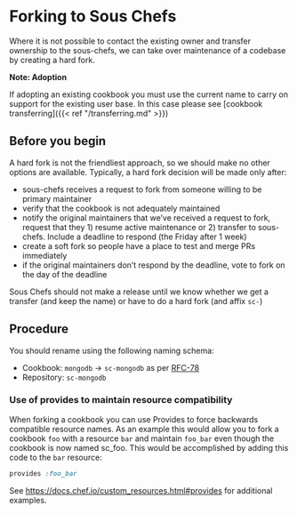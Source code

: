 # Forking to Sous Chefs

Where it is not possible to contact the existing owner and transfer ownership to the sous-chefs, we can take over maintenance of a codebase by creating a hard fork.

**Note: Adoption**

If adopting an existing cookbook you must use the current name to carry on support for the existing user base.
In this case please see [cookbook transferring]({{< ref "/transferring.md" >}})

## Before you begin

A hard fork is not the friendliest approach, so we should make no other options are available. Typically, a hard fork decision will be made only after:

- sous-chefs receives a request to fork from someone willing to be primary maintainer
- verify that the cookbook is not adequately maintained
- notify the original maintainers that we’ve received a request to fork, request that they 1) resume active maintenance or 2) transfer to sous-chefs. Include a deadline to respond (the Friday after 1 week)
- create a soft fork so people have a place to test and merge PRs immediately
- if the original maintainers don’t respond by the deadline, vote to fork on the day of the deadline

Sous Chefs should not make a release until we know whether we get a transfer (and keep the name) or have to do a hard fork (and affix `sc-`)

## Procedure

You should rename using the following naming schema:
- Cookbook: `mongodb` → `sc-mongodb` as per [RFC-78](https://github.com/chef/chef-rfc/blob/master/rfc078-supermarket-prefix.md)
- Repository: `sc-mongodb`


### Use of provides to maintain resource compatibility

When forking a cookbook you can use Provides to force backwards compatible resource names. As an example this would allow you to fork a cookbook `foo` with a resource `bar` and maintain `foo_bar` even though the cookbook is now named sc_foo. This would be accomplished by adding this code to the `bar` resource:

```ruby
provides :foo_bar
```

See <https://docs.chef.io/custom_resources.html#provides> for additional examples.
